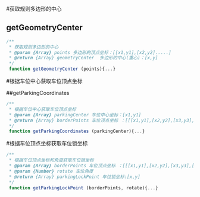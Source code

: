 #获取规则多边形的中心

## getGeometryCenter

```javascript
/**
 * 获取规则多边形的中心
 * @param {Array} points 多边形的顶点坐标：[[x1,y1],[x2,y2].....]
 * @return {Array} geometryCenter  多边形的中心(重心)：[x,y]
 */
 function getGeometryCenter (points){...}
```

#根据车位中心获取车位顶点坐标

##getParkingCoordinates

```javascript
/**
 * 根据车位中心获取车位顶点坐标
 * @param {Array} parkingCenter 车位中心坐标：[x1,y1]
 * @return {Array} borderPoints 车位顶点坐标 ：[[[x1,y1],[x2,y2],[x3,y3],[x4,y4],[x5,y5]]]
 */
 function getParkingCoordinates (parkingCenter){...}
```
#根据车位顶点坐标获取车位锁坐标

```javascript
/**
 * 根据车位顶点坐标和角度获取车位锁坐标
 * @param {Array} borderPoints 车位顶点坐标 ：[[[x1,y1],[x2,y2],[x3,y3],[x4,y4],[x1,y1]]]--首尾相连形成闭合
 * @param {Number} rotate 车位角度
 * @return {Array} parkingLockPoint 车位锁坐标:[x,y]
 */
 function getParkingLockPoint (borderPoints, rotate){...}
```